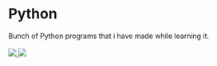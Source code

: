 <h1>
    Python
</h1>

<p>
    Bunch of Python programs that i have made while learning it.
    <br>
    <br>
    <a href="https://www.python.org/downloads/release/python-390/">
        <img src="https://img.shields.io/badge/Python-v3.9-brightgreen?style=for-the-badge&logo=python"/>
    </a>
    <a href="https://www.codefactor.io/repository/github/itsmeevil/python">
        <img src="https://img.shields.io/codefactor/grade/github/itsmeEVIL/Python/master?style=for-the-badge&logo=codefactor"/>
    </a>
</p>
